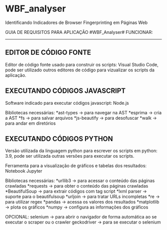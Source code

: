 # WBF_analyser
Identificando Indicadores de Browser Fingerprinting em Páginas Web

GUIA DE REQUISITOS PARA APLICAÇÃO #WBF_Analyser# FUNCIONAR:
* * * * * * * * * * * * * * * * * * * * * * * * * * * * * * 
EDITOR DE CÓDIGO FONTE
----------------------
Editor de código fonte usado para construir os scripts: Visual Studio Code,
pode ser utilizado outros editores de código para vizualizar os scripts
da aplicação.

EXECUTANDO CÓDIGOS JAVASCRIPT
-----------------------------
Software indicado para executar códigos javascript: Node.js 

Bibliotecas necessárias:
*ast-types   -> para navegar na AST
*esprima     -> cria a AST 
*fs          -> para salvar arquivos
*js-beautify -> para desofuscar
*walk        -> para andar em diretórios


EXECUTANDO CÓDIGOS PYTHON
-------------------------
Versão utilizada da linguagem python para escrever os scripts em python: 3.9,
pode ser utilizada outras versões para executar os scripts.

Ferramenta para a visualização de gráficos e tabelas dos resultados: Notebook Jupyter

Bibliotecas necessárias:
*urllib3       -> para acessar o conteúdo das páginas crawladas
*requests      -> para obter o conteúdo das páginas crawladas
*BeautifulSoup -> para extrair códigos com tag script
*lxml parser   -> suporte para o beautifulsoup
*urljoin       -> para tratar URLs incompletas
*re            -> para utilizar regex
*pandas        -> acessa os valores dos resultados
*matplotlib    -> plota os gráficos
*numpy         -> configura as informações dos gráficos

OPCIONAL:
    selenium       -> para abrir o navigador de forma automática ao se executar o scraper ou o crawler
    geckodriver    -> para se executar o selenium
